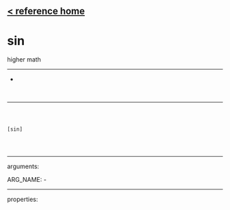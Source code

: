 [< reference home](index.html)
---

# sin


higher math

---

-
<br>


---


```



[sin]


            
```

---
arguments:

ARG_NAME: -<br>

---
properties:


